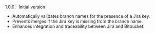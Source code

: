 1.0.0 - Initial version
- Automatically validates branch names for the presence of a Jira key.
- Prevents merges if the Jira key is missing from the branch name.
- Enhances integration and traceability between Jira and Bitbucket.